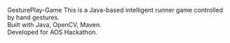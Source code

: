  GesturePlay-Game
This is a Java-based intelligent runner game controlled by hand gestures.  
Built with Java, OpenCV, Maven.  
Developed for AOS Hackathon.
#
